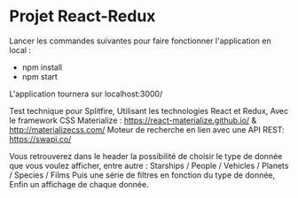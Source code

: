 # Projet React-Redux

Lancer les commandes suivantes pour faire fonctionner l'application en local :
  - npm install
  - npm start

L'application tournera sur localhost:3000/

Test technique pour Splitfire, 
Utilisant les technologies React et Redux, 
Avec le framework CSS Materialize : https://react-materialize.github.io/ & http://materializecss.com/
Moteur de recherche en lien avec une API REST: https://swapi.co/
 
Vous retrouverez dans le header la possibilité de choisir le type de donnée que vous voulez afficher,
entre autre : Starships / People / Vehicles / Planets / Species / Films
Puis une série de filtres en fonction du type de donnée,
Enfin un affichage de chaque donnée.
